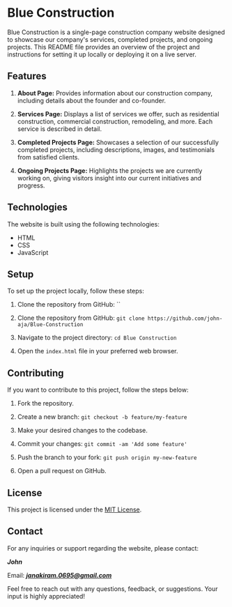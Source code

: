 # Blue Construction

Blue Construction is a single-page construction company website designed to showcase our company's services, completed projects, and ongoing projects. This README file provides an overview of the project and instructions for setting it up locally or deploying it on a live server.

## Features

1. **About Page:** Provides information about our construction company, including details about the founder and co-founder.

2. **Services Page:** Displays a list of services we offer, such as residential construction, commercial construction, remodeling, and more. Each service is described in detail.

3. **Completed Projects Page:** Showcases a selection of our successfully completed projects, including descriptions, images, and testimonials from satisfied clients.

4. **Ongoing Projects Page:** Highlights the projects we are currently working on, giving visitors insight into our current initiatives and progress.

## Technologies

The website is built using the following technologies:

- HTML
- CSS
- JavaScript

## Setup

To set up the project locally, follow these steps:

1. Clone the repository from GitHub: ``

1. Clone the repository from GitHub: `git clone https://github.com/john-aja/Blue-Construction`

1. Navigate to the project directory: `cd Blue Construction`

1. Open the `index.html` file in your preferred web browser.

## Contributing

If you want to contribute to this project, follow the steps below:

1. Fork the repository.

2. Create a new branch: `git checkout -b feature/my-feature`

3. Make your desired changes to the codebase.
4. Commit your changes: `git commit -am 'Add some feature'`

5. Push the branch to your fork: `git push origin my-new-feature`

6. Open a pull request on GitHub.

## License

This project is licensed under the [MIT License](LICENSE).

## Contact

For any inquiries or support regarding the website, please contact:

**_John_**

Email: ***janakiram.0695@gmail.com***

Feel free to reach out with any questions, feedback, or suggestions. Your input is highly appreciated!
